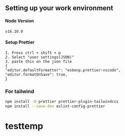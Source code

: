 ## Setting up your work environment
#### Node Version
	v16.10.0

#### Setup Prettier
	1. Press ctrl + shift + p 
	2. Select "user settings(JSON)" 
	3. paste this on the json file
	{
	"editor.defaultFormatter": "esbenp.prettier-vscode",
	"editor.formatOnSave": true,
	}

### For tailwind

```bash
npm install -D prettier prettier-plugin-tailwindcss
npm install --save-dev eslint-config-prettier
```


# testtemp

